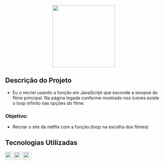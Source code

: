 <div align="center">
<img src="https://user-images.githubusercontent.com/106880265/181688202-5ecb3d18-d9f7-41ec-be05-7201996c44d5.png" width="200px" />
</div>

## Descrição do Projeto

* Eu o recriei usando a função em JavaScript que esconde a sinopse do filme principal.
Na página logada conforme mostrado nos ícones existe o loop infinito nas opções do filme.

### Objetivo: 

* Recriar o site da netflix com a função.(loop na escolha dos filmes)

## Tecnologias Utilizadas
<div style="display: inline_block">
<img align:"center"; height="25" src="https://img.shields.io/badge/CSS3-1572B6?style=for-the-badge&logo=css3&logoColor=white"/>
<img align:"center"; height="25" src="https://img.shields.io/badge/JavaScript-323330?style=for-the-badge&logo=javascript&logoColor=F7DF1E"/>
<img align:"center"; height="25" src="https://img.shields.io/badge/HTML5-E34F26?style=for-the-badge&logo=html5&logoColor=white"/>
</div>


